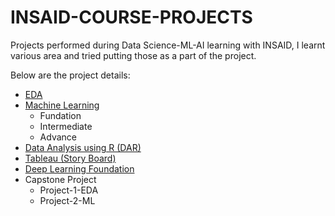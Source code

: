 # INSAID-COURSE-PROJECTS
Projects performed during Data Science-ML-AI learning with INSAID, I learnt various area and tried putting those as a part of the project. 

Below are the project details:

- [EDA](https://github.com/jmps967/INSAID-COURSE-PROJECTS/tree/main/EDA%20Project)
- [Machine Learning](https://github.com/jmps967/INSAID-COURSE-PROJECTS/tree/main/Machine%20Learning)
    - Fundation
    - Intermediate
    - Advance
- [Data Analysis using R (DAR)](https://github.com/jmps967/INSAID-COURSE-PROJECTS/tree/main/DAR)
- [Tableau (Story Board)](https://github.com/jmps967/INSAID-COURSE-PROJECTS/tree/main/TABLEAU)
- [Deep Learning Foundation](https://github.com/jmps967/INSAID-COURSE-PROJECTS/tree/main/Deep%20Learning)
- Capstone Project
    - Project-1-EDA
    - Project-2-ML  

